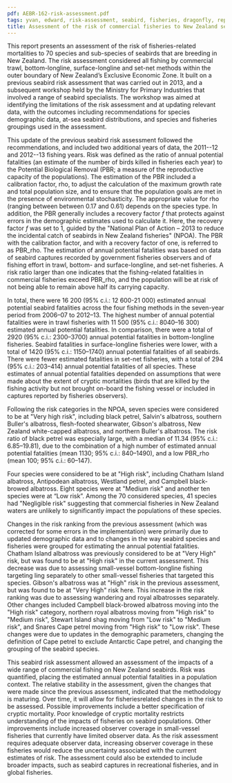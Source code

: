 ```yaml
---
pdf: AEBR-162-risk-assessment.pdf
tags: yvan, edward, risk-assessment, seabird, fisheries, dragonfly, report
title: Assessment of the risk of commercial fisheries to New Zealand seabirds, 2006--07 to 2012--13.
---
```

This report presents an assessment of the risk of fisheries-related mortalities to 70 species and sub-species
of seabirds that are breeding in New Zealand. The risk assessment considered all fishing by commercial
trawl, bottom-longline, surface-longline and set-net methods within the outer boundary of New Zealand’s
Exclusive Economic Zone. It built on a previous seabird risk assessment that was carried out in 2013,
and a subsequent workshop held by the Ministry for Primary Industries that involved a range of seabird
specialists. The workshop was aimed at identifying the limitations of the risk assessment and at updating
relevant data, with the outcomes including recommendations for species demographic data, at-sea seabird
distributions, and species and fisheries groupings used in the assessment.

This update of the previous seabird risk assessment followed the recommendations, and included two
additional years of data, the 2011--12 and 2012--13 fishing years. Risk was defined as the ratio of annual
potential fatalities (an estimate of the number of birds killed in fisheries each year) to the Potential Biological
Removal (PBR; a measure of the reproductive capacity of the populations). The estimation of the
PBR included a calibration factor, rho, to adjust the calculation of the maximum growth rate and total population
size, and to ensure that the population goals are met in the presence of environmental stochasticity.
The appropriate value for rho (ranging between between 0.17 and 0.61) depends on the species type. In
addition, the PBR generally includes a recovery factor *f* that protects against errors in the demographic
estimates used to calculate it. Here, the recovery factor *f* was set to 1, guided by the "National Plan of
Action – 2013 to reduce the incidental catch of seabirds in New Zealand fisheries" (NPOA). The PBR
with the calibration factor, and with a recovery factor of one, is referred to as PBR_rho. The estimation
of annual potential fatalities was based on data of seabird captures recorded by government fisheries
observers and of fishing effort in trawl, bottom- and surface-longline, and set-net fisheries. A risk ratio
larger than one indicates that the fishing-related fatalities in commercial fisheries exceed PBR_rho, and the
population will be at risk of not being able to remain above half its carrying capacity.

In total, there were 16 200 (95% c.i.: 12 600-21 000) estimated annual potential seabird fatalities across
the four fishing methods in the seven-year period from 2006–07 to 2012–13. The highest number of
annual potential fatalities were in trawl fisheries with 11 500 (95% c.i.: 8040–16 300) estimated annual
potential fatalities. In comparison, there were a total of 2920 (95% c.i.: 2300–3700) annual potential
fatalities in bottom-longline fisheries. Seabird fatalities in surface-longline fisheries were lower, with a
total of 1420 (95% c.i.: 1150–1740) annual potential fatalities of all seabirds. There were fewer estimated
fatalities in set-net fisheries, with a total of 294 (95% c.i.: 203–414) annual potential fatalities of all
species. These estimates of annual potential fatalities depended on assumptions that were made about
the extent of cryptic mortalities (birds that are killed by the fishing activity but not brought on-board the
fishing vessel or included in captures reported by fisheries observers).

Following the risk categories in the NPOA, seven species were considered to be at "Very high risk",
including black petrel, Salvin's albatross, southern Buller's albatross, flesh-footed shearwater, Gibson's
albatross, New Zealand white-capped albatross, and northern Buller's albatross. The risk ratio of black
petrel was especially large, with a median of 11.34 (95% c.i.: 6.85–19.81), due to the combination of a
high number of estimated annual potential fatalities (mean 1130; 95% c.i.: 840–1490), and a low PBR_rho
(mean 100; 95% c.i.: 60–147).

Four species were considered to be at "High risk", including Chatham Island albatross, Antipodean albatross,
Westland petrel, and Campbell black-browed albatross. Eight species were at "Medium risk"
and another ten species were at “Low risk”. Among the 70 considered species, 41 species had "Negligible
risk" suggesting that commercial fisheries in New Zealand waters are unlikely to significantly
impact the populations of these species.

Changes in the risk ranking from the previous assessment (which was corrected for some errors in the
implementation) were primarily due to updated demographic data and to changes in the way seabird species
and fisheries were grouped for estimating the annual potential fatalities. Chatham Island albatross
was previously considered to be at "Very High" risk, but was found to be at "High risk" in the current
assessment. This decrease was due to assessing small-vessel bottom-longline fishing targeting ling
separately to other small-vessel fisheries that targeted this species. Gibson's albatross was at "High"
risk in the previous assessment, but was found to be at "Very High" risk here. This increase in the
risk ranking was due to assessing wandering and royal albatrosses separately. Other changes included
Campbell black-browed albatross moving into the "High risk" category, northern royal albatross moving
from "High risk" to "Medium risk", Stewart Island shag moving from "Low risk" to "Medium risk", and
Snares Cape petrel moving from "High risk" to "Low risk". These changes were due to updates in the
demographic parameters, changing the definition of Cape petrel to exclude Antarctic Cape petrel, and
changing the grouping of the seabird species.

This seabird risk assessment allowed an assessment of the impacts of a wide range of commercial fishing
on New Zealand seabirds. Risk was quantified, placing the estimated annual potential fatalities in a
population context. The relative stability in the assessment, given the changes that were made since the
previous assessment, indicated that the methodology is maturing. Over time, it will allow for fisheriesrelated
changes in the risk to be assessed. Possible improvements include a better specification of cryptic
mortality. Poor knowledge of cryptic mortality restricts understanding of the impacts of fisheries on
seabird populations. Other improvements include increased observer coverage in small-vessel fisheries
that currently have limited observer data. As the risk assessment requires adequate observer data, increasing
observer coverage in these fisheries would reduce the uncertainty associated with the current
estimates of risk. The assessment could also be extended to include broader impacts, such as seabird
captures in recreational fisheries, and in global fisheries.
